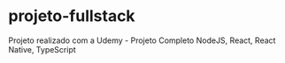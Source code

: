 # projeto-fullstack
Projeto realizado com a Udemy - Projeto Completo NodeJS, React, React Native, TypeScript
